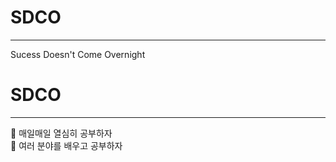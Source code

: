 # SDCO
------------
 Sucess Doesn't Come Overnight

# SDCO
------------
🍎 매일매일 열심히 공부하자\
🍎 여러 분야를 배우고 공부하자
